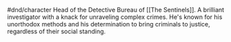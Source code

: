 #dnd/character 
Head of the Detective Bureau of [[The Sentinels]]. A brilliant investigator with a knack for unraveling complex crimes. He's known for his unorthodox methods and his determination to bring criminals to justice, regardless of their social standing.